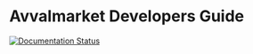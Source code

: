 Avvalmarket Developers Guide
============================

[![Documentation Status](https://readthedocs.org/projects/avvalmarket/badge/?version=latest)](http://avvalmarket.readthedocs.org/en/latest/?badge=latest)
